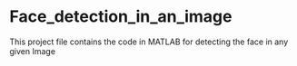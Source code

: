 # Face_detection_in_an_image
This project file contains the code in MATLAB for detecting the face in any given Image 
